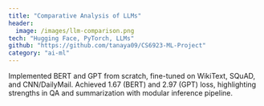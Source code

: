 ```yaml
---
title: "Comparative Analysis of LLMs"
header:
  image: /images/llm-comparison.png
tech: "Hugging Face, PyTorch, LLMs"
github: "https://github.com/tanaya09/CS6923-ML-Project"
category: "ai-ml"
---
```


Implemented BERT and GPT from scratch, fine-tuned on WikiText, SQuAD, and CNN/DailyMail. Achieved 1.67 (BERT) and 2.97 (GPT) loss, highlighting strengths in QA and summarization with modular inference pipeline.
